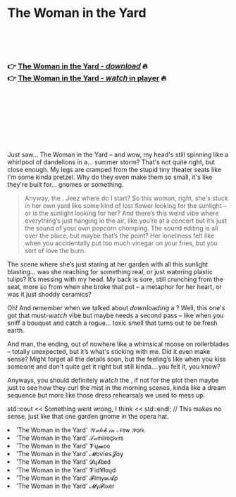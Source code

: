 <h1>The Woman in the Yard</h1>

<br><br><br>

<h3>👉 <a href="https://Eriks-blaramhobqui1987.github.io/vjejglqcsh/">The Woman in the Yard - 𝘥𝘰𝘸𝘯𝘭𝘰𝘢𝘥</a> 🔥<br>
👉 <a href="https://Eriks-blaramhobqui1987.github.io/vjejglqcsh/">The Woman in the Yard - 𝘸𝘢𝘵𝘤𝘩 in player</a> 🔥
</h3>



<br><br><br><br><br><br><br>


Just saw... The Woman in the Yard – and wow, my head's still spinning like a whirlpool of dandelions in a... summer storm? That's not quite right, but close enough. My legs are cramped from the stupid tiny theater seats like I'm some kinda pretzel. Why do they even make them so small, it's like they're built for... gnomes or something. 

> Anyway, the  . Jeez where do I start? So this woman, right, she's stuck in her own yard like some kind of lost flower looking for the sunlight – or is the sunlight looking for her? And there‘s this weird vibe where everything’s just hanging in the air, like you’re at a concert but it’s just the sound of your own popcorn chomping. The sound editing is all over the place, but maybe that’s the point? Her loneliness felt like when you accidentally put too much vinegar on your fries, but you sort of love the burn.  

The scene where she’s just staring at her garden with all this sunlight blasting... was she reaching for something real, or just watering plastic tulips? It’s messing with my head. My back is sore, still crunching from the seat, more so from when she broke that pot – a metaphor for her heart, or was it just shoddy ceramics?

Oh! And remember when we talked about 𝘥𝘰𝘸𝘯𝘭𝘰𝘢𝘥𝘪𝘯𝘨 a  ? Well, this one's got that must-𝘸𝘢𝘵𝘤𝘩 vibe but maybe needs a second pass – like when you sniff a bouquet and catch a rogue... toxic smell that turns out to be fresh earth. 

And man, the ending, out of nowhere like a whimsical moose on rollerblades – totally unexpected, but it’s what's sticking with me. Did it even make sense? Might forget all the details soon, but the feeling’s like when you kiss someone and don't quite get it right but still kinda... you felt it, you know?

Anyways, you should definitely 𝘸𝘢𝘵𝘤𝘩 the  , if not for the plot then maybe just to see how they curl the mist in the morning scenes, kinda like a dream sequence but more like those dress rehearsals we used to mess up.

std::cout << Something went wrong, I think << std::endl; // This makes no sense, just like that one garden gnome in the opera hat. 


<li>'The Woman in the Yard' 𝒲𝒶𝓉𝒸𝒽 𝒾𝓃 𝒩𝖾𝗐 𝒴𝗈𝗋𝗄</li>
<li>'The Woman in the Yard' 𝒯𝒶𝗆𝗂𝗅𝗋𝗈ç𝗄𝑒𝗋𝗌</li>
<li>'The Woman in the Yard' 𝓥ų𝓶𝗈𝗈</li>
<li>'The Woman in the Yard' 𝓜𝗈ν𝗂𝖾𝗌𝓙𝗈𝗒</li>
<li>'The Woman in the Yard' 𝓓ų𝓫𝖻𝖾𝖽</li>
<li>'The Woman in the Yard' 𝓥𝗂ԁ𝓒𝗅𝗈ųԁ</li>
<li>'The Woman in the Yard' 𝓕𝗂𝗅𝗆𝗒𝗐𝓐ρ</li>
<li>'The Woman in the Yard' 𝓜𝗒𝓕𝗅𝗂𝗑𝖾𝗋</li>
